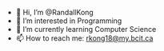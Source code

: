 - 👋 Hi, I’m @RandallKong
- 👀 I’m interested in Programming
- 🌱 I’m currently learning Computer Science
- 📫 How to reach me: rkong18@my.bcit.ca

<!---
RandallKong/RandallKong is a ✨ special ✨ repository because its `README.md` (this file) appears on your GitHub profile.
You can click the Preview link to take a look at your changes.
--->
